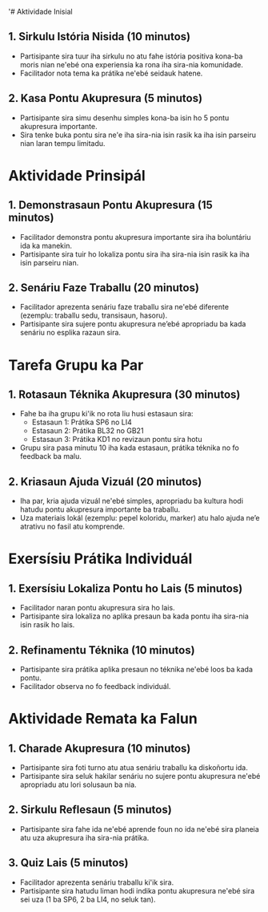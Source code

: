 '# Aktividade Inisial

## 1. Sirkulu Istória Nisida (10 minutos)
- Partisipante sira tuur iha sirkulu no atu fahe istória positiva kona-ba moris nian ne'ebé ona experiensia ka rona iha sira-nia komunidade.
- Facilitador nota tema ka prátika ne'ebé seidauk hatene.

## 2. Kasa Pontu Akupresura (5 minutos)
- Partisipante sira simu desenhu simples kona-ba isin ho 5 pontu akupresura importante.
- Sira tenke buka pontu sira ne'e iha sira-nia isin rasik ka iha isin parseiru nian laran tempu limitadu.

# Aktividade Prinsipál

## 1. Demonstrasaun Pontu Akupresura (15 minutos)
- Facilitador demonstra pontu akupresura importante sira iha boluntáriu ida ka manekin.
- Partisipante sira tuir ho lokaliza pontu sira iha sira-nia isin rasik ka iha isin parseiru nian.

## 2. Senáriu Faze Traballu (20 minutos)
- Facilitador aprezenta senáriu faze traballu sira ne'ebé diferente (ezemplu: traballu sedu, transisaun, hasoru).
- Partisipante sira sujere pontu akupresura ne’ebé apropriadu ba kada senáriu no esplika razaun sira.

# Tarefa Grupu ka Par

## 1. Rotasaun Téknika Akupresura (30 minutos)
- Fahe ba iha grupu ki'ik no rota liu husi estasaun sira:
  - Estasaun 1: Prátika SP6 no LI4
  - Estasaun 2: Prátika BL32 no GB21
  - Estasaun 3: Prátika KD1 no revizaun pontu sira hotu
- Grupu sira pasa minutu 10 iha kada estasaun, prátika téknika no fo feedback ba malu.

## 2. Kriasaun Ajuda Vizuál (20 minutos)
- Iha par, kria ajuda vizuál ne'ebé simples, apropriadu ba kultura hodi hatudu pontu akupresura importante ba traballu.
- Uza materiais lokál (ezemplu: pepel koloridu, marker) atu halo ajuda ne’e atrativu no fasil atu komprende.

# Exersísiu Prátika Individuál

## 1. Exersísiu Lokaliza Pontu ho Lais (5 minutos)
- Facilitador naran pontu akupresura sira ho lais.
- Partisipante sira lokaliza no aplika presaun ba kada pontu iha sira-nia isin rasik ho lais.

## 2. Refinamentu Téknika (10 minutos)
- Partisipante sira prátika aplika presaun no téknika ne'ebé loos ba kada pontu.
- Facilitador observa no fo feedback individuál.

# Aktividade Remata ka Falun

## 1. Charade Akupresura (10 minutos)
- Partisipante sira foti turno atu atua senáriu traballu ka diskoñortu ida.
- Partisipante sira seluk hakilar senáriu no sujere pontu akupresura ne'ebé apropriadu atu lori solusaun ba nia.

## 2. Sirkulu Reflesaun (5 minutos)
- Partisipante sira fahe ida ne'ebé aprende foun no ida ne'ebé sira planeia atu uza akupresura iha sira-nia prátika.

## 3. Quiz Lais (5 minutos)
- Facilitador aprezenta senáriu traballu ki'ik sira.
- Partisipante sira hatudu liman hodi indika pontu akupresura ne'ebé sira sei uza (1 ba SP6, 2 ba LI4, no seluk tan).